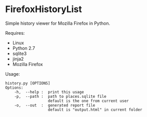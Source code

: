 FirefoxHistoryList
==================


Simple history viewer for Mozilla Firefox in Python. 

Requires:
- Linux
- Python 2.7
- sqlite3
- jinja2
- Mozilla Firefox

Usage: 

	history.py [OPTIONS]
	Options:
		-h,  --help :  print this usage
		-p,  --path :  path to places.sqlite file
		               default is the one from current user 
		-o,  --out  :  generated report file
		               default is "output.html" in current folder
